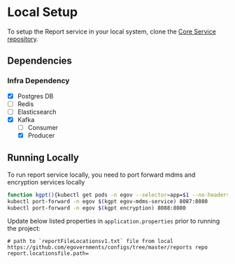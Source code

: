 # Local Setup

To setup the Report service in your local system, clone the [Core Service repository](https://github.com/egovernments/core-services).

## Dependencies

### Infra Dependency

- [X] Postgres DB
- [ ] Redis
- [ ] Elasticsearch
- [X] Kafka
  - [ ] Consumer
  - [X] Producer

## Running Locally

To run report service locally, you need to port forward mdms and encryption services locally

```bash
function kgpt(){kubectl get pods -n egov --selector=app=$1 --no-headers=true | head -n1 | awk '{print $1}'}
kubectl port-forward -n egov $(kgpt egov-mdms-service) 8087:8080
kubectl port-forward -n egov $(kgpt encryption) 8088:8080
```

Update below listed properties in `application.properties` prior to running the project:

```
# path to `reportFileLocationsv1.txt` file from local https://github.com/egovernments/configs/tree/master/reports repo
report.locationsfile.path=
```
